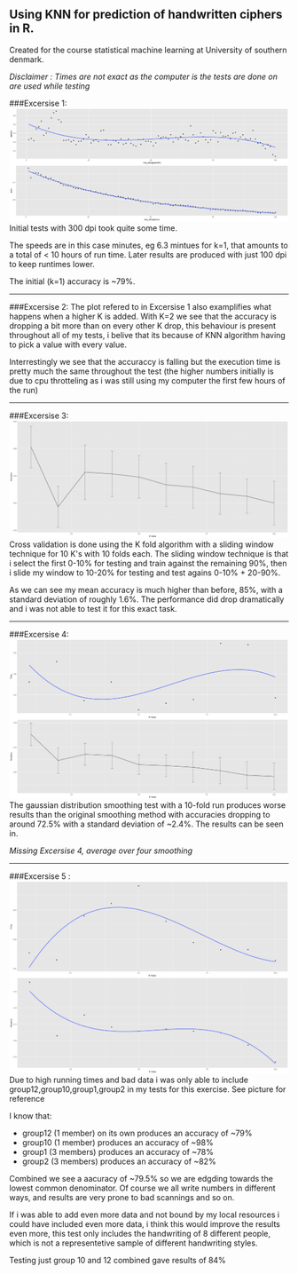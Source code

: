 ## Using KNN for prediction of handwritten ciphers in R.
Created for the course statistical machine learning at University of southern denmark.

_Disclaimer : Times are not exact as the computer is the tests are done on are used while testing_

###Excersise 1:
![alt-text](https://github.com/LennartOlsen/knn-digits/blob/master/Rplot-dpi300-gr12.png "graph")
Initial tests with 300 dpi took quite some time.

The speeds are in this case minutes, eg 6.3 mintues for k=1, that amounts to a total of < 10 hours of run time. Later results are produced with just 100 dpi to keep runtimes lower.

The initial (k=1) accuracy is ~79%.

---

###Excersise 2:
The plot refered to in Excersise 1 also examplifies what happens when a higher K is added. With K=2 we see that the accuracy is dropping a bit more than on every other K drop, this behaviour is present throughout all of my tests, i belive that its because of KNN algorithm having to pick a value with every value.

Interrestingly we see that the accuraccy is falling but the execution time is pretty much the same throughout the test (the higher numbers initially is due to cpu throtteling as i was still using my computer the first few hours of the run)

---

###Excersise 3:
![alt-text](https://github.com/LennartOlsen/knn-digits/blob/master/Rplot-dpi100-gr12-10fold-only-acc.png "graph")
Cross validation is done using the K fold algorithm with a sliding window technique for 10 K's with 10 folds each. The sliding window technique is that i select the first 0-10% for testing and train against the remaining 90%, then i slide my window to 10-20% for testing and test agains 0-10% + 20-90%.

As we can see my mean accuracy is much higher than before, 85%, with a standard deviation of roughly 1.6%.
The performance did drop dramatically and i was not able to test it for this exact task.

---

###Excersise 4:
![alt-text](https://github.com/LennartOlsen/knn-digits/blob/master/Rplot-dpi100-gr12-10fold-gaussian-smooth.png "graph")
The gaussian distribution smoothing test with a 10-fold run produces worse results than the original smoothing method with accuracies dropping to around 72.5% with a standard deviation of ~2.4%. The results can be seen in.

*Missing Excersise 4, average over four smoothing*

---

###Excersise 5 :
![alt-text](https://github.com/LennartOlsen/knn-digits/blob/master/Rplot-100dpi-gr10+12+1+2-k10-gaussian-21.png "graph")
Due to high running times and bad data i was only able to include group12,group10,group1,group2 in my tests for this exercise.
See picture for reference

I know that:
* group12 (1 member) on its own produces an accuracy of ~79% 
* group10 (1 member) produces an accuracy of ~98% 
* group1 (3 members) produces an accuracy of ~78% 
* group2 (3 members) produces an accuracy of ~82% 

Combined we see a aacuracy of ~79.5% so we are edgding towards the lowest common denominator. Of course we all write numbers in different ways, and results are very prone to bad scannings and so on.

If i was able to add even more data and not bound by my local resources i could have included even more data, i think this would improve the results even more, this test only includes the handwriting of 8 different people, which is not a representetive sample of different handwriting styles.

Testing just group 10 and 12 combined gave results of 84%